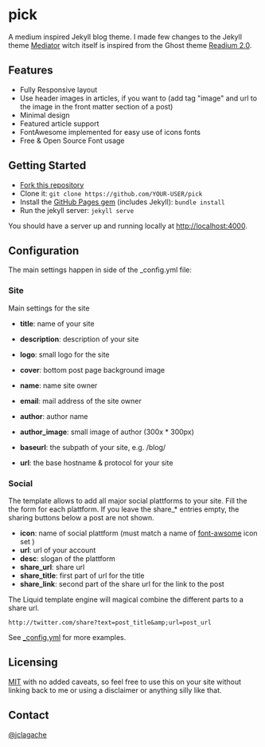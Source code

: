 pick
========

A medium inspired Jekyll blog theme. I made few changes to the Jekyll theme [Mediator](https://github.com/dirkfabisch/mediator) witch itself is inspired from the Ghost theme [Readium 2.0](http://www.svenread.com/readium-ghost-theme/).

Features
-------
* Fully Responsive layout
* Use header images in articles, if you want to (add tag "image" and url to the image in the front matter section of a post)
* Minimal design
* Featured article support
* FontAwesome implemented for easy use of icons fonts
* Free & Open Source Font usage

Getting Started
---
- [Fork this repository](https://github.com/raneez)
- Clone it: `git clone https://github.com/YOUR-USER/pick`
- Install the [GitHub Pages gem](https://github.com/github/pages-gem) (includes Jekyll): `bundle install`
- Run the jekyll server: `jekyll serve`

You should have a server up and running locally at <http://localhost:4000>.

Configuration
-----

The main settings happen in side of the _config.yml file:

### Site

Main settings for the site 

* **title**: name of your site
* **description**: description of your site
* **logo**: small logo for the site
* **cover**: bottom post page background image

* **name**: name site owner
* **email**: mail address of the site owner
* **author**: author name
* **author_image**: small image of author (300x * 300px)

* **baseurl**: the subpath of your site, e.g. /blog/
* **url**: the base hostname & protocol for your site

 
### Social 

The template allows to add all major social plattforms to your site.
Fill the the form for each plattform. If you leave the share_* entries empty, the sharing buttons below a post are not shown.  

* **icon**:	name of social plattform (must match a name of [font-awsome](http://fortawesome.github.io/Font-Awesome/) icon set )
* **url**:	url of your account
* **desc**: slogan of the plattform
* **share_url**: share url
* **share_title**: first part of url for the title
* **share_link**: second part of the share url for the link to the post

The Liquid template engine will magical combine the different parts to a share url. 

```
http://twitter.com/share?text=post_title&amp;url=post_url
````

See [_config.yml](https://github.com/jclagache/pick/blob/master/_config.yml) for more examples. 

Licensing
---------

[MIT](https://github.com/jclagache/pick/blob/master/LICENCE) with no added caveats, so feel free to use this on your site without linking back to me or using a disclaimer or anything silly like that.

Contact
-------
[@jclagache](https://twitter.com/jclagache)

